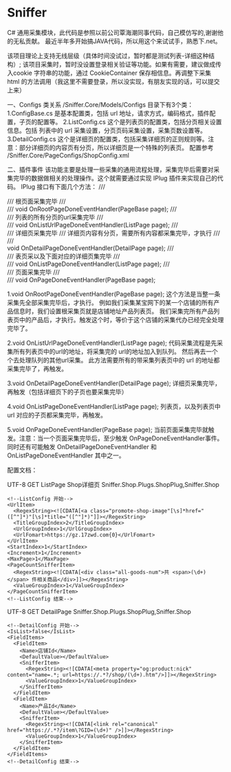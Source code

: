 # Sniffer
C# 通用采集模块，此代码是参照以前公司覃海潮同事代码，自己模仿写的,谢谢他的无私贡献。
最近半年多开始搞JAVA代码，所以用这个来试试手，熟悉下.net。

该项目理论上支持无线层级（具体时间没试过，暂时都是测试列表-详细这种结构）;
该项目采集时，暂时没设置登录相关验证等功能。如果有需要，建议做成传入cookie 字符串的功能，通过 CookieContainer 保存相信息。再调整下采集 html 的方法调用（我这里不需要登录，所以没实现，有朋友实现的话，可以提交上来）

一、Configs 类关系
/Sniffer.Core/Models/Configs 目录下有3个类：
1.ConfigBase.cs 是基本配置类，包括 url 地址，请求方式，编码格式，插件配置，子页的配置等。
2.ListConfig.cs 这个是列表页的配置类，包括分页相关设置信息。包括 列表中的 url 采集设置，分页页码采集设置，采集页数设置等。
3.DetailConfig.cs 这个是详细页的配置类，包括采集详细页的正则规则等。注意：部分详细页的内容页有分页，所以详细页是一个特殊的列表页。
配置参考 /Sniffer.Core/PageConfigs/ShopConfig.xml 

二、插件事件
该功能主要是处理一些采集的通用流程处理，采集完毕后需要对采集完毕的数据做相关的处理操作。这个就需要通过实现 IPlug 插件来实现自己的代码。
IPlug 接口有下面几个方法：
/// <summary>
/// 根页面采集完毕
/// </summary>
/// <param name="page"></param>
void OnRootPageDoneEventHandler(PageBase page);
/// <summary>
/// 列表的所有分页的url采集完毕
/// </summary>
/// <param name="page"></param>
void OnListUrlPageDoneEventHandler(ListPage page);
/// <summary>
/// 详细页采集完毕
/// 详细页内容有分页，需要所有内容都采集完毕，才执行
/// <param name="page"></param>
/// </summary>
void OnDetailPageDoneEventHandler(DetailPage page);
/// <summary>
/// 表页采以及下面对应的详细页集完毕
/// </summary>
/// <param name="page"></param>
void OnListPageDoneEventHandler(ListPage page);
/// <summary>
/// 页面采集完毕
/// </summary>
/// <param name="page"></param>
void OnPageDoneEventHandler(PageBase page);

1.void OnRootPageDoneEventHandler(PageBase page);
这个方法是当整一条采集先全部采集完毕后，才执行。
例如我们采集某宝网下的某一个店铺的所有产品信息时，我们设置根采集页就是店铺地址产品列表页。
我们采集完所有产品列表页中的产品后，才执行。触发这个时，等价于这个店铺的采集代办已经完全处理完毕了。

2.void OnListUrlPageDoneEventHandler(ListPage page);
代码采集流程是先采集所有列表页中的url的地址，将采集完的 url的地址加入到队列。
然后再去一个个去处理队列的其他url采集。
此方法需要所有的带采集列表页中的 url 的地址都采集完毕了，再触发。

3.void OnDetailPageDoneEventHandler(DetailPage page);
详细页采集完毕，再触发（包括详细页下的子页也要采集完毕）

4.void OnListPageDoneEventHandler(ListPage page);
列表页，以及列表页中 url 对应的子页都采集完毕，再触发。

5.void OnPageDoneEventHandler(PageBase page);
当前页面采集完毕就触发。注意：当一个页面采集完毕后，至少触发 OnPageDoneEventHandler事件。
同时还有可能触发 OnDetailPageDoneEventHandler 和 OnListPageDoneEventHandler 其中之一。

配置文档：
<?xml version="1.0" encoding="utf-8" ?>
<PageConfigs>
  <PageConfig Root="true" Name="Shop列表页">
    <!--ConfigBase 开始-->
    <Title>商品列表页</Title>
    <Url><![CDATA[https://gz.17zwd.com/shop/21675.htm]]></Url>
    <Encoding>UTF-8</Encoding>
    <MethodType>GET</MethodType>
    <PageType>ListPage</PageType>
    <SubPageConfig>Shop详细页</SubPageConfig>
    <Plug>Sniffer.Shop.Plugs.ShopPlug,Sniffer.Shop</Plug>
    <!--ConfigBase 结束-->
    
    <!--ListConfig 开始-->
    <UrlItem>
      <RegexString><![CDATA[<a class="promote-shop-image"[\s]*href="([^"]*)"[\s]*title="([^"]*)"]]></RegexString>
      <TitleGroupIndex>2</TitleGroupIndex>
      <UrlGroupIndex>1</UrlGroupIndex>
      <UrlFomart>https://gz.17zwd.com{0}</UrlFomart>
    </UrlItem>
    <StartIndex>1</StartIndex>
    <Increment>1</Increment>
    <MaxPage>1</MaxPage>
    <PageCountSnifferItem>
      <RegexString><![CDATA[<div class="all-goods-num">共 <span>(\d+)</span> 件相关商品</div>]]></RegexString>
      <ValueGroupIndex>1</ValueGroupIndex>
    </PageCountSnifferItem>
    <!--ListConfig 结束-->
  </PageConfig>

  <PageConfig Name="Shop详细页">
    <!--ConfigBase 开始-->
    <Title>商品详细页</Title>
    <Encoding>UTF-8</Encoding>
    <MethodType>GET</MethodType>
    <PageType>DetailPage</PageType>
    <Plug>Sniffer.Shop.Plugs.ShopPlug,Sniffer.Shop</Plug>
    <!--ConfigBase 结束-->

    <!--DetailConfig 开始-->
    <IsList>false</IsList>
    <FieldItems>
      <FieldItem>
        <Name>店铺Id</Name>
        <DefaultValue></DefaultValue>
        <SnifferItem>
          <RegexString><![CDATA[<meta property="og:product:nick" content="name=.*; url=https://.*?/shop/(\d+).htm"/>]]></RegexString>
          <ValueGroupIndex>1</ValueGroupIndex>
        </SnifferItem>
      </FieldItem>
      <FieldItem>
        <Name>产品Id</Name>
        <DefaultValue></DefaultValue>
        <SnifferItem>
          <RegexString><![CDATA[<link rel="canonical" href="https://.*?/item\?GID=(\d+)" />]]></RegexString>
          <ValueGroupIndex>1</ValueGroupIndex>
        </SnifferItem>
      </FieldItem>
    </FieldItems>
    <!--DetailConfig 结束-->
  </PageConfig>
</PageConfigs>
